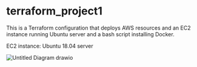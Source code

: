 # terraform_project1

This is a Terraform configuration that deploys
AWS resources and an EC2 instance running Ubuntu server and a bash script installing Docker.

EC2 instance: Ubuntu 18.04 server

![Untitled Diagram drawio](https://user-images.githubusercontent.com/102883166/184193969-a31a13fc-7da9-4230-aef1-e4a0b5aed520.png)
